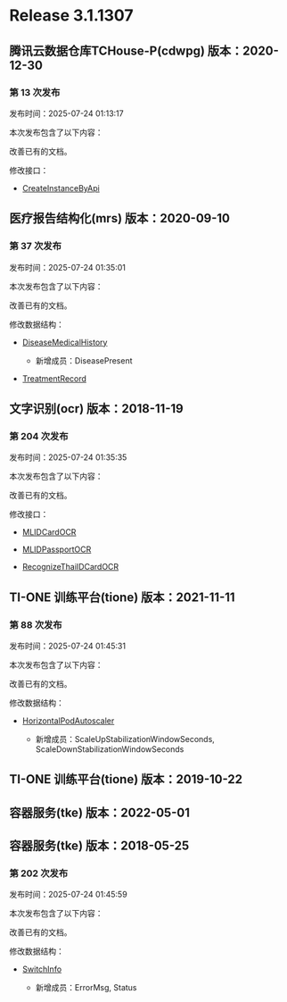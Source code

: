 # Release 3.1.1307

## 腾讯云数据仓库TCHouse-P(cdwpg) 版本：2020-12-30

### 第 13 次发布

发布时间：2025-07-24 01:13:17

本次发布包含了以下内容：

改善已有的文档。

修改接口：

* [CreateInstanceByApi](https://cloud.tencent.com/document/api/878/98894)




## 医疗报告结构化(mrs) 版本：2020-09-10

### 第 37 次发布

发布时间：2025-07-24 01:35:01

本次发布包含了以下内容：

改善已有的文档。

修改数据结构：

* [DiseaseMedicalHistory](https://cloud.tencent.com/document/api/1314/56230#DiseaseMedicalHistory)

	* 新增成员：DiseasePresent

* [TreatmentRecord](https://cloud.tencent.com/document/api/1314/56230#TreatmentRecord)




## 文字识别(ocr) 版本：2018-11-19

### 第 204 次发布

发布时间：2025-07-24 01:35:35

本次发布包含了以下内容：

改善已有的文档。

修改接口：

* [MLIDCardOCR](https://cloud.tencent.com/document/api/866/37656)

* [MLIDPassportOCR](https://cloud.tencent.com/document/api/866/37657)

* [RecognizeThaiIDCardOCR](https://cloud.tencent.com/document/api/866/48475)




## TI-ONE 训练平台(tione) 版本：2021-11-11

### 第 88 次发布

发布时间：2025-07-24 01:45:31

本次发布包含了以下内容：

改善已有的文档。

修改数据结构：

* [HorizontalPodAutoscaler](https://cloud.tencent.com/document/api/851/75051#HorizontalPodAutoscaler)

	* 新增成员：ScaleUpStabilizationWindowSeconds, ScaleDownStabilizationWindowSeconds




## TI-ONE 训练平台(tione) 版本：2019-10-22



## 容器服务(tke) 版本：2022-05-01



## 容器服务(tke) 版本：2018-05-25

### 第 202 次发布

发布时间：2025-07-24 01:45:59

本次发布包含了以下内容：

改善已有的文档。

修改数据结构：

* [SwitchInfo](https://cloud.tencent.com/document/api/457/31866#SwitchInfo)

	* 新增成员：ErrorMsg, Status




